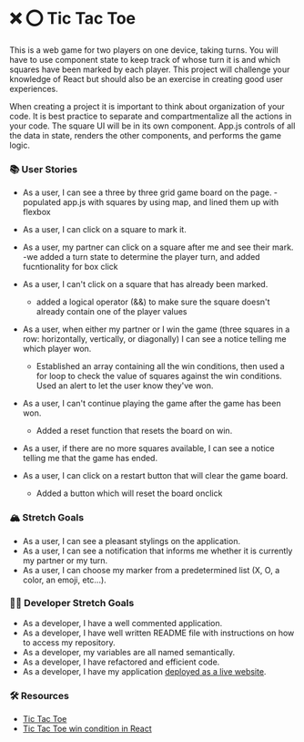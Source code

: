 # ❌ ⭕️ Tic Tac Toe

This is a web game for two players on one device, taking turns. You will have to use component state to keep track of whose turn it is and which squares have been marked by each player. This project will challenge your knowledge of React but should also be an exercise in creating good user experiences.

When creating a project it is important to think about organization of your code. It is best practice to separate and compartmentalize all the actions in your code. The square UI will be in its own component. App.js controls of all the data in state, renders the other components, and performs the game logic.

### 📚 User Stories

- As a user, I can see a three by three grid game board on the page.
  -populated app.js with squares by using map, and lined them up with flexbox
- As a user, I can click on a square to mark it.
- As a user, my partner can click on a square after me and see their mark.
  -we added a turn state to determine the player turn, and added fucntionality for box click
- As a user, I can't click on a square that has already been marked.
  - added a logical operator (&&) to make sure the square doesn't already contain one of the player values
- As a user, when either my partner or I win the game (three squares in a row: horizontally, vertically, or diagonally) I can see a notice telling me which player won.
  - Established an array containing all the win conditions, then used a for loop to check the value of squares against the win conditions. Used an alert to let the user know they've won.
- As a user, I can't continue playing the game after the game has been won.
    - Added a reset function that resets the board on win.

- As a user, if there are no more squares available, I can see a notice telling me that the game has ended.
- As a user, I can click on a restart button that will clear the game board.
    - Added a button which will reset the board onclick

### 🏔 Stretch Goals

- As a user, I can see a pleasant stylings on the application.
- As a user, I can see a notification that informs me whether it is currently my partner or my turn.
- As a user, I can choose my marker from a predetermined list (X, O, a color, an emoji, etc...).

### 👩‍💻 Developer Stretch Goals

- As a developer, I have a well commented application.
- As a developer, I have well written README file with instructions on how to access my repository.
- As a developer, my variables are all named semantically.
- As a developer, I have refactored and efficient code.
- As a developer, I have my application [deployed as a live website](https://render.com/docs/deploy-create-react-app).

### 🛠 Resources

- [Tic Tac Toe](https://en.wikipedia.org/wiki/Tic-tac-toe)
- [Tic Tac Toe win condition in React](https://forum.freecodecamp.org/t/need-help-understanding-react-tic-tac-toe-winner-function/137840)
